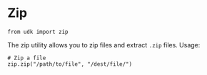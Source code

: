 # Zip

    from udk import zip

The zip utility allows you to zip files and extract `.zip` files.
Usage:

    # Zip a file
    zip.zip("/path/to/file", "/dest/file/")